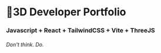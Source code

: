# 🚀3D Developer Portfolio

### Javascript + React + TailwindCSS + Vite + ThreeJS
###### Don't think. Do.
